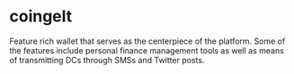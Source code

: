 coingelt
========
Feature rich wallet that serves as the centerpiece of the platform. Some of the features include personal finance management tools as well as means of transmitting DCs through SMSs and Twitter posts.
